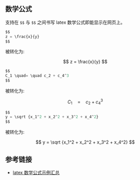 <!--
abbrlink: slkczvi1
-->

## 数学公式

支持在 `$$` 与 `$$` 之间书写 latex 数学公式即能显示在网页上。

```js
$$
z = \frac{x}{y}
$$
```

被转化为:

$$
z = \frac{x}{y}
$$

```js
$$
C_1 \quad= \quad c_2 + c_4^3
$$
```

被转化为:

$$
C_1 \quad= \quad c_2 + c_4^3
$$

```js
$$
y = \sqrt {x_1^2 + x_2^2 + x_3^2 + x_4^2}
$$
```

被转化为:

$$
y = \sqrt {x_1^2 + x_2^2 + x_3^2 + x_4^2}
$$

## 参考链接

* [latex 数学公式示例汇总](https://zhuanlan.zhihu.com/p/34799800)
